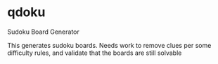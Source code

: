 # qdoku
Sudoku Board Generator

This generates sudoku boards. 
Needs work to remove clues per some difficulty rules, and validate that the boards are still solvable

